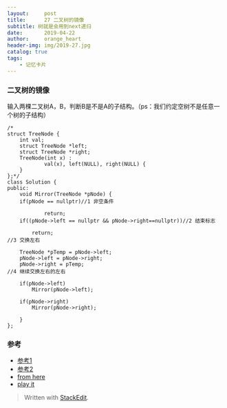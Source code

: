 ```yaml
---
layout:     post
title:      27 二叉树的镜像
subtitle: 树就是会用到next递归
date:       2019-04-22
author:     orange_heart
header-img: img/2019-27.jpg
catalog: true
tags:
    - 记忆卡片
---
```


### 二叉树的镜像

输入两棵二叉树A，B，判断B是不是A的子结构。（ps：我们约定空树不是任意一个树的子结构）

```objc
/*
struct TreeNode {
	int val;
	struct TreeNode *left;
	struct TreeNode *right;
	TreeNode(int x) :
			val(x), left(NULL), right(NULL) {
	}
};*/
class Solution {
public:
    void Mirror(TreeNode *pNode) {
    if(pNode == nullptr)//1 非空条件  
    
            return;
    if((pNode->left == nullptr && pNode->right==nullptr))//2 结束标志  
    
        return;
//3 交换左右 

    TreeNode *pTemp = pNode->left;
    pNode->left = pNode->right;
    pNode->right = pTemp;
//4 继续交换左右的左右  

    if(pNode->left)
        Mirror(pNode->left);  

    if(pNode->right)
        Mirror(pNode->right); 

    }
};
```
### 参考

- [参考1](https://github.com/zhedahht/CodingInterviewChinese2)
- [参考2](https://github.com/gatieme/CodingInterviews)
- [from here](https://www.nowcoder.com/profile/586107370/codeBookDetail?submissionId=40515602)
- [play it](https://www.nowcoder.com/practice/564f4c26aa584921bc75623e48ca3011?tpId=13&tqId=11171&tPage=1&rp=1&ru=%2Fta%2Fcoding-interviews&qru=%2Fta%2Fcoding-interviews%2Fquestion-ranking)



> Written with [StackEdit](https://stackedit.io/).

<head>
    <script src="https://cdn.mathjax.org/mathjax/latest/MathJax.js?config=TeX-AMS-MML_HTMLorMML" type="text/javascript"></script>
    <script type="text/x-mathjax-config">
        MathJax.Hub.Config({
            tex2jax: {
            skipTags: ['script', 'noscript', 'style', 'textarea', 'pre'],
            inlineMath: [['$','$']]
            }
        });
    </script>
</head>
<!--stackedit_data:
eyJoaXN0b3J5IjpbLTExNTcwNjc4OTQsMTUxNDQ1ODgzNywtMT
YzOTkyNjg2Ml19
-->